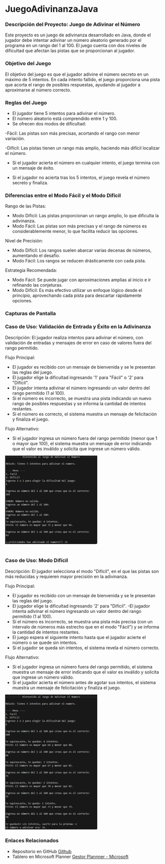 # JuegoAdivinanzaJava


### Descripción del Proyecto: Juego de Adivinar el Número

Este proyecto es un juego de adivinanza desarrollado en Java, donde el jugador debe intentar adivinar un número aleatorio generado por el programa en un rango del 1 al 100. El juego cuenta con dos niveles de dificultad que afectan las pistas que se proporcionan al jugador.

### Objetivo del Juego
El objetivo del juego es que el jugador adivine el número secreto en un máximo de 5 intentos. En cada intento fallido, el juego proporciona una pista que acorta el rango de posibles respuestas, ayudando al jugador a aproximarse al número correcto.

### Reglas del Juego

- El jugador tiene 5 intentos para adivinar el número.
- El número aleatorio está comprendido entre 1 y 100.
- Se ofrecen dos modos de dificultad:

 -Fácil: Las pistas son más precisas, acortando el rango con menor variación.

 -Difícil: Las pistas tienen un rango más amplio, haciendo más difícil localizar el número.

- Si el jugador acierta el número en cualquier intento, el juego termina con un mensaje de éxito.

- Si el jugador no acierta tras los 5 intentos, el juego revela el número secreto y finaliza.

### Diferencias entre el Modo Fácil y el Modo Difícil

Rango de las Pistas:
- Modo Difícil: Las pistas proporcionan un rango amplio, lo que dificulta la adivinanza.
- Modo Fácil: Las pistas son más precisas y el rango de números es considerablemente menor, lo que facilita reducir las opciones.

Nivel de Precisión:
- Modo Difícil: Los rangos suelen abarcar varias decenas de números, aumentando el desafío.
- Modo Fácil: Los rangos se reducen drásticamente con cada pista.

Estrategia Recomendada:
- Modo Fácil: Se puede jugar con aproximaciones amplias al inicio e ir refinando las conjeturas.
- Modo Difícil: Es más efectivo utilizar un enfoque lógico desde el principio, aprovechando cada pista para descartar rápidamente opciones.

### Capturas de Pantalla

### Caso de Uso: Validación de Entrada y Éxito en la Adivinanza

Descripción: El jugador realiza intentos para adivinar el número, con validación de entradas y mensajes de error en caso de valores fuera del rango permitido.

Flujo Principal:
- El jugador es recibido con un mensaje de bienvenida y se le presentan las reglas del juego.
- El jugador elige la dificultad ingresando '1' para "Fácil" o '2' para "Difícil".
- El jugador intenta adivinar el número ingresando un valor dentro del rango permitido (1 al 100).
-   Si el número es incorrecto, se muestra una pista indicando un nuevo rango de posibles respuestas y se informa la cantidad de intentos restantes.
-   Si el número es correcto, el sistema muestra un mensaje de felicitación y finaliza el juego.

Flujo Alternativo:
- Si el jugador ingresa un número fuera del rango permitido (menor que 1 o mayor que 100), el sistema muestra un mensaje de error indicando que el valor es inválido y solicita que ingrese un número válido. 
   
<img src="./capturas/1.png" alt="caso facil" width="300" /><br>
<br>
### Caso de Uso: Modo Difícil

Descripción: El jugador selecciona el modo "Difícil", en el que las pistas son más reducidas y requieren mayor precisión en la adivinanza.

Flujo Principal:
- El jugador es recibido con un mensaje de bienvenida y se le presentan las reglas del juego.
- El jugador elige la dificultad ingresando '2' para "Difícil".
 -El jugador intenta adivinar el número ingresando un valor dentro del rango permitido (1 al 100).
-   Si el número es incorrecto, se muestra una pista más precisa (con un intervalo de números más estrecho que en el modo "Fácil") y se informa la cantidad de intentos restantes.
- El juego espera el siguiente intento hasta que el jugador acierte el número o se quede sin intentos.
-   Si el jugador se queda sin intentos, el sistema revela el número correcto.

Flujo Alternativo:
- Si el jugador ingresa un número fuera del rango permitido, el sistema muestra un mensaje de error indicando que el valor es inválido y solicita que ingrese un número válido.
- Si el jugador acierta el número antes de agotar sus intentos, el sistema muestra un mensaje de felicitación y finaliza el juego.

<img src="./capturas/2.png" alt="dificil" width="300" />

### Enlaces Relacionados
- Repositorio en GitHub
  [Github](https://github.com/Saranili-04/JuegoAdivinanzaJava)
- Tablero en Microsoft Planner
  [Gestor Plannner - Microsoft](https://planner.cloud.microsoft/webui/plan/0oHsPRvdO0ekiwhco9_jymQAC_Im/view/grid?tid=f94bf4d9-8097-4794-adf6-a5466ca28563)


